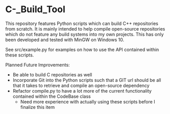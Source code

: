 # C-_Build_Tool


This repository features Python scripts which can build C++ repositories from scratch. It is mainly intended to help compile open-source repositories which do not feature any build systems into my own projects. This has only been developed and tested with MinGW on Windows 10.

See src/example.py for examples on how to use the API contained within these scripts.

Planned Future Improvements:
- Be able to build C repositories as well
- Incorporate Git into the Python scripts such that a GIT url should be all that it takes to retrieve and compile an open-source dependency
- Refactor compile.py to have a lot more of the current functionality contained within the CodeBase class
    - Need more experience with actually using these scripts before I finalize this item
